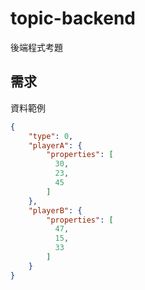 # topic-backend
後端程式考題
## 需求

資料範例
```json
{
    "type": 0,
    "playerA": {
        "properties": [
          30,
          23,
          45
        ]
    },
    "playerB": {
        "properties": [
          47,
          15,
          33
        ]
    }
}
```
